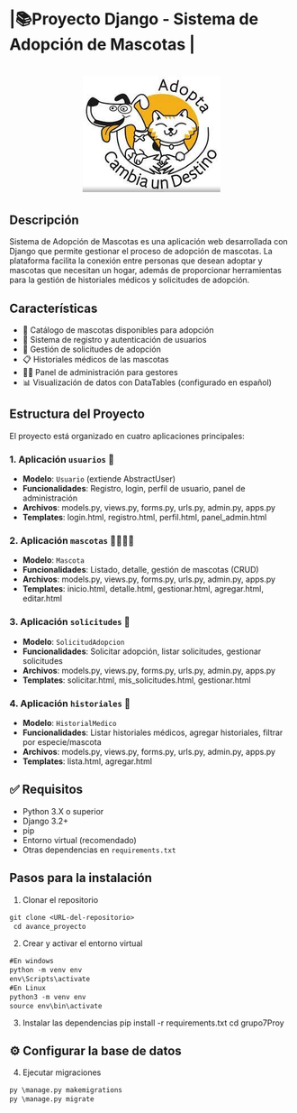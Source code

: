 # |📚Proyecto Django - Sistema de Adopción de Mascotas |
<h1 align = "center">
  <img src="static/img/adopta.jpeg">
</h1>

## Descripción

Sistema de Adopción de Mascotas es una aplicación web desarrollada con Django que permite gestionar el proceso de adopción de mascotas. La plataforma facilita la conexión entre personas que desean adoptar y mascotas que necesitan un hogar, además de proporcionar herramientas para la gestión de historiales médicos y solicitudes de adopción.

## Características

- 🐾 Catálogo de mascotas disponibles para adopción
- 👤 Sistema de registro y autenticación de usuarios
- 📝 Gestión de solicitudes de adopción
- 📋 Historiales médicos de las mascotas
- 👨‍💼 Panel de administración para gestores
- 📊 Visualización de datos con DataTables (configurado en español)

## Estructura del Proyecto

El proyecto está organizado en cuatro aplicaciones principales:

### 1. Aplicación `usuarios` 👤

- **Modelo**: `Usuario` (extiende AbstractUser)
- **Funcionalidades**: Registro, login, perfil de usuario, panel de administración
- **Archivos**: models.py, views.py, forms.py, urls.py, admin.py, apps.py
- **Templates**: login.html, registro.html, perfil.html, panel_admin.html

### 2. Aplicación `mascotas` 🐶🐱🐹🐰

- **Modelo**: `Mascota`
- **Funcionalidades**: Listado, detalle, gestión de mascotas (CRUD)
- **Archivos**: models.py, views.py, forms.py, urls.py, admin.py, apps.py
- **Templates**: inicio.html, detalle.html, gestionar.html, agregar.html, editar.html

### 3. Aplicación `solicitudes`  📩

- **Modelo**: `SolicitudAdopcion`
- **Funcionalidades**: Solicitar adopción, listar solicitudes, gestionar solicitudes
- **Archivos**: models.py, views.py, forms.py, urls.py, admin.py, apps.py
- **Templates**: solicitar.html, mis_solicitudes.html, gestionar.html

### 4. Aplicación `historiales` 📂

- **Modelo**: `HistorialMedico`
- **Funcionalidades**: Listar historiales médicos, agregar historiales, filtrar por especie/mascota
- **Archivos**: models.py, views.py, forms.py, urls.py, admin.py, apps.py
- **Templates**: lista.html, agregar.html


## ✅ Requisitos

- Python 3.X o superior
- Django 3.2+
- pip
- Entorno virtual (recomendado)
- Otras dependencias en `requirements.txt`

## Pasos para la instalación

1. Clonar el repositorio
```
git clone <URL-del-repositorio>
 cd avance_proyecto
 ```
2. Crear y activar el entorno virtual
```
#En windows
python -m venv env
env\Scripts\activate
#En Linux
python3 -m venv env
source env\bin\activate
```
3. Instalar las dependencias
	pip install -r requirements.txt
	cd grupo7Proy
## ⚙️ Configurar la base de datos
4. Ejecutar migraciones
```  
py \manage.py makemigrations  
py \manage.py migrate

 ```
